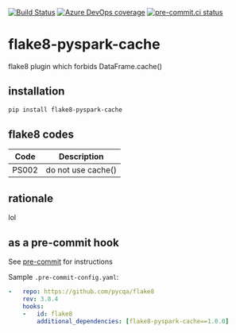 [![Build Status](https://dev.azure.com/asottile/asottile/_apis/build/status/asottile.flake8-match?branchName=main)](https://dev.azure.com/asottile/asottile/_build/latest?definitionId=69&branchName=main)
[![Azure DevOps coverage](https://img.shields.io/azure-devops/coverage/asottile/asottile/69/main.svg)](https://dev.azure.com/asottile/asottile/_build/latest?definitionId=69&branchName=main)
[![pre-commit.ci status](https://results.pre-commit.ci/badge/github/asottile/flake8-match/main.svg)](https://results.pre-commit.ci/latest/github/asottile/flake8-match/main)

flake8-pyspark-cache
============

flake8 plugin which forbids DataFrame.cache()

## installation

```bash
pip install flake8-pyspark-cache
```

## flake8 codes

| Code   | Description          |
|--------|----------------------|
| PS002 | do not use cache() |

## rationale

lol

## as a pre-commit hook

See [pre-commit](https://github.com/pre-commit/pre-commit) for instructions

Sample `.pre-commit-config.yaml`:

```yaml
-   repo: https://github.com/pycqa/flake8
    rev: 3.8.4
    hooks:
    -   id: flake8
        additional_dependencies: [flake8-pyspark-cache==1.0.0]
```
